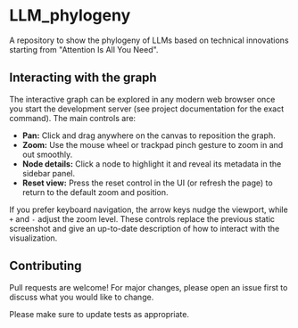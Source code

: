 # LLM_phylogeny

A repository to show the phylogeny of LLMs based on technical innovations starting from "Attention Is All You Need".

## Interacting with the graph

The interactive graph can be explored in any modern web browser once you start the development server (see project documentation for the exact command). The main controls are:

- **Pan:** Click and drag anywhere on the canvas to reposition the graph.
- **Zoom:** Use the mouse wheel or trackpad pinch gesture to zoom in and out smoothly.
- **Node details:** Click a node to highlight it and reveal its metadata in the sidebar panel.
- **Reset view:** Press the reset control in the UI (or refresh the page) to return to the default zoom and position.

If you prefer keyboard navigation, the arrow keys nudge the viewport, while `+` and `-` adjust the zoom level. These controls replace the previous static screenshot and give an up-to-date description of how to interact with the visualization.

## Contributing

Pull requests are welcome! For major changes, please open an issue first to discuss what you would like to change.

Please make sure to update tests as appropriate.
